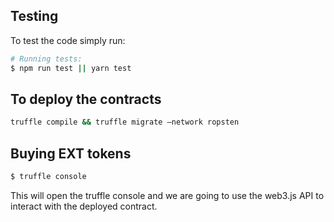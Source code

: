 ##  Testing

To test the code simply run:

```bash
# Running tests:
$ npm run test || yarn test
```

## To deploy the contracts

```bash
truffle compile && truffle migrate —network ropsten
```

## Buying EXT tokens

```bash
$ truffle console
```

This will open the truffle console and we are going to use the web3.js API to interact with the deployed contract.


